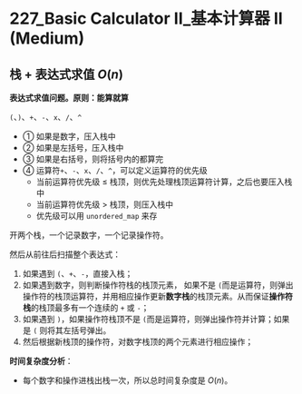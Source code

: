 # 227_Basic Calculator II_基本计算器 II (Medium)

## 栈 + 表达式求值 $O(n)$

**表达式求值问题。原则：能算就算**

`(`、`)`、`+`、`-`、`x`、`/`、`^`

- ① 如果是数字，压入栈中
- ② 如果是左括号，压入栈中
- ③ 如果是右括号，则将括号内的都算完
- ④ 运算符`+`、`-`、`x`、`/`、`^`，可以定义运算符的优先级
  - 当前运算符优先级 $\le$ 栈顶，则优先处理栈顶运算符计算，之后也要压入栈中
  - 当前运算符优先级 $>$ 栈顶，则压入栈中
  - 优先级可以用 `unordered_map` 来存


开两个栈，一个记录数字，一个记录操作符。

然后从前往后扫描整个表达式：

1. 如果遇到 `(`、`+`、`-`，直接入栈；
2. 如果遇到数字，则判断操作符栈的栈顶元素，
   如果不是 `(`而是运算符，则弹出操作符的栈顶运算符，并用相应操作更新**数字栈**的栈顶元素。从而保证**操作符栈**的栈顶最多有一个连续的 `+` 或 `-`；
3. 如果遇到 `)`，如果操作符栈顶不是 `(`而是运算符，则弹出操作符并计算；如果是 `(` 则将其左括号弹出。
4. 然后根据新栈顶的操作符，对数字栈顶的两个元素进行相应操作；

**时间复杂度分析**：
- 每个数字和操作进栈出栈一次，所以总时间复杂度是 $O(n)$。
